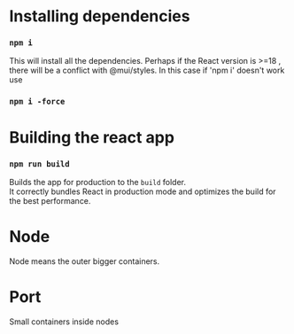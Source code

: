 # Installing dependencies

### `npm i`
This will install all the dependencies. Perhaps if the React version is >=18 , there will be a conflict with @mui/styles.
In this case if 'npm i' doesn't work use 

### `npm i -force`

# Building the react app

### `npm run build`

Builds the app for production to the `build` folder.\
It correctly bundles React in production mode and optimizes the build for the best performance.

# Node
Node means the outer bigger containers. 

# Port
Small containers inside nodes